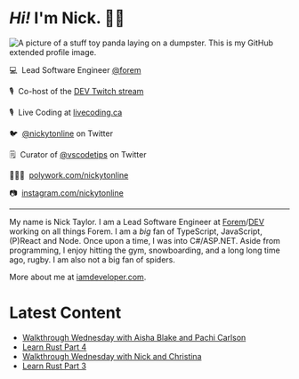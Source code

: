 # <em>Hi!</em> I'm Nick. 👋🏻

![A picture of a stuff toy panda laying on a dumpster. This is my GitHub extended profile image.](https://res.cloudinary.com/nickytonline/image/upload/w_1280,h_669,c_fill,q_auto,f_auto/w_860,c_fit,co_rgb:ffffff,g_south_west,x_30,y_280,l_text:roboto_64_bold:Not%20a%20real%20panda/w_860,c_fit,co_rgb:ffffff/social)


💻&nbsp;&nbsp;Lead Software Engineer [@forem](https://github.com/forem)

🎙&nbsp;&nbsp;Co-host of the [DEV Twitch stream](https://twitch.tv/thepracticaldev)

🎙️&nbsp;&nbsp;Live Coding at [livecoding.ca](https://livecoding.ca)

🐦&nbsp;&nbsp;[@nickytonline](https://twitter.com/nickytonline) on Twitter

🗒️&nbsp;&nbsp;Curator of [@vscodetips](https://twitter.com/vscodetips) on Twitter

🤹🏻‍♂️&nbsp;&nbsp;[polywork.com/nickytonline](https://polywork.com/nickytonline)

📷&nbsp;&nbsp;[instagram.com/nickytonline](https://instagram.com/nickytonline)

<hr />

My name is Nick Taylor. I am a Lead Software Engineer at [Forem](https://www.forem.com/)/[DEV](https://dev.to) working on all things Forem. I am a <em>big</em> fan of TypeScript, JavaScript, (P)React and Node. Once upon a time, I was into C#/ASP.NET. Aside from programming, I enjoy hitting the gym, snowboarding, and a long long time ago, rugby. I am also not a big fan of spiders.

More about me at [iamdeveloper.com](https://iamdeveloper.com).

# Latest Content
<!-- BLOG-POST-LIST:START -->
- [Walkthrough Wednesday with Aisha Blake and Pachi Carlson](https://www.youtube.com/watch?v=1fxgct-6zd4)
- [Learn Rust Part 4](https://www.youtube.com/watch?v=v-xrDEOPztk)
- [Walkthrough Wednesday with Nick and Christina](https://www.youtube.com/watch?v=npDJGF1-w3w)
- [Learn Rust Part 3](https://www.youtube.com/watch?v=-HtBKWWCIiU)
<!-- BLOG-POST-LIST:END -->
